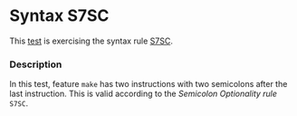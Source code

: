 # Syntax S7SC

This [test](.) is exercising the syntax rule [S7SC](../Readme.md).

### Description

In this test, feature `make` has two instructions with two semicolons after the last instruction. This is valid according to the *Semicolon Optionality rule* `S7SC`.
